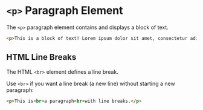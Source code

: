 # `<p>` Paragraph Element

The `<p>` paragraph element contains and displays a block of text.

```html
<p>This is a block of text! Lorem ipsum dolor sit amet, consectetur adipisicing elit.</p>
```

## HTML Line Breaks

The HTML `<br>` element defines a line break.

Use `<br>` if you want a line break (a new line) without starting a new paragraph:

```html
<p>This is<br>a paragraph<br>with line breaks.</p>
```